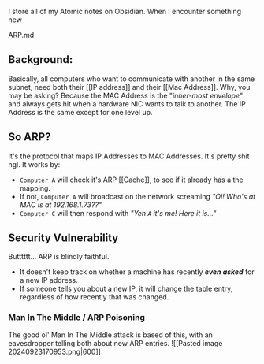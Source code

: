 
I store all of my Atomic notes on Obsidian. When I encounter something new 

ARP.md
## Background: 
Basically, all computers who want to communicate with another in the same subnet, need both their [[IP address]] and their [[Mac Address]]. Why, you may be asking? Because the MAC Address is the "*inner-most envelope*" and always gets hit when a hardware NIC wants to talk to another. The IP Address is the same except for one level up. 

## So ARP?
It's the protocol that maps IP Addresses to MAC Addresses. It's pretty shit ngl. It works by:
- `Computer A` will check it's ARP [[Cache]], to see if it already has a the mapping. 
- If not, `Computer A` will broadcast on the network screaming *"Oi! Who's at MAC is at 192.168.1.73??"*
- `Computer C` will then respond with *"Yeh `A` it's me! Here it is..."*

## Security Vulnerability
Butttttt... ARP is blindly faithful. 
- It doesn't keep track on whether a machine has recently ***even asked*** for a new IP address.
- If someone tells you about a new IP, it will change the table entry, regardless of how recently that was changed.

### Man In The Middle / ARP Poisoning
The good ol' Man In The Middle attack is based of this, with an eavesdropper telling both about new ARP entries. 
![[Pasted image 20240923170953.png|600]]